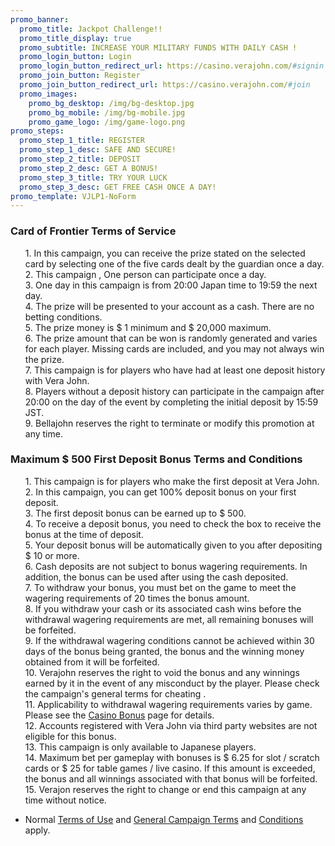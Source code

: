 ```yaml
---
promo_banner:
  promo_title: Jackpot Challenge!!
  promo_title_display: true
  promo_subtitle: INCREASE YOUR MILITARY FUNDS WITH DAILY CASH !
  promo_login_button: Login
  promo_login_button_redirect_url: https://casino.verajohn.com/#signin
  promo_join_button: Register
  promo_join_button_redirect_url: https://casino.verajohn.com/#join
  promo_images:
    promo_bg_desktop: /img/bg-desktop.jpg
    promo_bg_mobile: /img/bg-mobile.jpg
    promo_game_logo: /img/game-logo.png
promo_steps:
  promo_step_1_title: REGISTER
  promo_step_1_desc: SAFE AND SECURE!
  promo_step_2_title: DEPOSIT
  promo_step_2_desc: GET A BONUS!
  promo_step_3_title: TRY YOUR LUCK
  promo_step_3_desc: GET FREE CASH ONCE A DAY!
promo_template: VJLP1-NoForm
---
```

<section id="terms" class="container animated fadeIn">
   <div class="row">
      <div class="col-12">

<h3 class="text-left"><font style="vertical-align: inherit;"><font style="vertical-align: inherit;">Card of Frontier Terms of Service</font></font></h3>          <ul class="terms-ul">             <p><font style="vertical-align: inherit;"><font style="vertical-align: inherit;">1. In this campaign, you can receive the prize stated on the selected card by selecting one of the five cards dealt by the guardian once a day.                </font></font><br><font style="vertical-align: inherit;"><font style="vertical-align: inherit;">2. This campaign , One person can participate once a day.                </font></font><br><font style="vertical-align: inherit;"><font style="vertical-align: inherit;">3. One day in this campaign is from 20:00 Japan time to 19:59 the next day.                </font></font><br><font style="vertical-align: inherit;"><font style="vertical-align: inherit;">4. The prize will be presented to your account as a cash. </font><font style="vertical-align: inherit;">There are no betting conditions.                </font></font><br><font style="vertical-align: inherit;"><font style="vertical-align: inherit;">5. The prize money is $ 1 minimum and $ 20,000 maximum.                </font></font><br><font style="vertical-align: inherit;"><font style="vertical-align: inherit;">6. The prize amount that can be won is randomly generated and varies for each player. </font><font style="vertical-align: inherit;">Missing cards are included, and you may not always win the prize.                </font></font><br><font style="vertical-align: inherit;"><font style="vertical-align: inherit;">7. This campaign is for players who have had at least one deposit history with Vera John.                </font></font><br><font style="vertical-align: inherit;"><font style="vertical-align: inherit;">8. Players without a deposit history can participate in the campaign after 20:00 on the day of the event by completing the initial deposit by 15:59 JST.                </font></font><br><font style="vertical-align: inherit;"><font style="vertical-align: inherit;">9. Bellajohn reserves the right to terminate or modify this promotion at any time.</font></font>             </p>          </ul>          <h3 class="text-left"><font style="vertical-align: inherit;"><font style="vertical-align: inherit;">Maximum $ 500 First Deposit Bonus Terms and Conditions</font></font></h3>          <ul class="terms-ul">             <p><font style="vertical-align: inherit;"><font style="vertical-align: inherit;">1. This campaign is for players who make the first deposit at Vera John.                </font></font><br><font style="vertical-align: inherit;"><font style="vertical-align: inherit;">2. In this campaign, you can get 100% deposit bonus on your first deposit.                </font></font><br><font style="vertical-align: inherit;"><font style="vertical-align: inherit;">3. The first deposit bonus can be earned up to $ 500.                </font></font><br><font style="vertical-align: inherit;"><font style="vertical-align: inherit;">4. To receive a deposit bonus, you need to check the box to receive the bonus at the time of deposit.                </font></font><br><font style="vertical-align: inherit;"><font style="vertical-align: inherit;">5. Your deposit bonus will be automatically given to you after depositing $ 10 or more.                </font></font><br><font style="vertical-align: inherit;"><font style="vertical-align: inherit;">6. Cash deposits are not subject to bonus wagering requirements. </font><font style="vertical-align: inherit;">In addition, the bonus can be used after using the cash deposited.                </font></font><br><font style="vertical-align: inherit;"><font style="vertical-align: inherit;">7. To withdraw your bonus, you must bet on the game to meet the wagering requirements of 20 times the bonus amount.                </font></font><br><font style="vertical-align: inherit;"><font style="vertical-align: inherit;">8. If you withdraw your cash or its associated cash wins before the withdrawal wagering requirements are met, all remaining bonuses will be forfeited.                </font></font><br><font style="vertical-align: inherit;"><font style="vertical-align: inherit;">9. If the withdrawal wagering conditions cannot be achieved within 30 days of the bonus being granted, the bonus and the winning money obtained from it will be forfeited.                </font></font><br><font style="vertical-align: inherit;"><font style="vertical-align: inherit;">10. Verajohn reserves the right to void the bonus and any winnings earned by it in the event of any misconduct by the player. </font><font style="vertical-align: inherit;">Please check the </font></font><a herf="https://verajohn.com/about/promotions-terms-and-conditions"><font style="vertical-align: inherit;"><font style="vertical-align: inherit;">campaign's general terms</font></font></a><font style="vertical-align: inherit;"><font style="vertical-align: inherit;"> for </font><font style="vertical-align: inherit;">cheating </font><font style="vertical-align: inherit;">.                </font></font><br><font style="vertical-align: inherit;"><font style="vertical-align: inherit;">11. Applicability to withdrawal wagering requirements varies by game. </font><font style="vertical-align: inherit;">Please </font><font style="vertical-align: inherit;">see the </font></font><a href="https://www.verajohn.com/ja/about/our-casino-bonuses"><font style="vertical-align: inherit;"><font style="vertical-align: inherit;">Casino Bonus</font></font></a><font style="vertical-align: inherit;"><font style="vertical-align: inherit;"> page for details.                </font></font><br><font style="vertical-align: inherit;"><font style="vertical-align: inherit;">12. Accounts registered with Vera John via third party websites are not eligible for this bonus.                </font></font><br><font style="vertical-align: inherit;"><font style="vertical-align: inherit;">13. This campaign is only available to Japanese players.                </font></font><br><font style="vertical-align: inherit;"><font style="vertical-align: inherit;">14. Maximum bet per gameplay with bonuses is $ 6.25 for slot / scratch cards or $ 25 for table games / live casino. </font><font style="vertical-align: inherit;">If this amount is exceeded, the bonus and all winnings associated with that bonus will be forfeited.                </font></font><br><font style="vertical-align: inherit;"><font style="vertical-align: inherit;">15. Verajon reserves the right to change or end this campaign at any time without notice.</font></font>             </p>          </ul>       </div>

   </div>
   <ul>
      <li><font style="vertical-align: inherit;"><font style="vertical-align: inherit;">Normal </font></font><a href="https://verajohn.com/about/terms-and-conditions"><font style="vertical-align: inherit;"><font style="vertical-align: inherit;">Terms of Use</font></font></a><font style="vertical-align: inherit;"><font style="vertical-align: inherit;"> and </font></font><a href="https://verajohn.com/about/promotions-terms-and-conditions"><font style="vertical-align: inherit;"><font style="vertical-align: inherit;">General Campaign </font></font></a><font style="vertical-align: inherit;"><a href="https://verajohn.com/about/terms-and-conditions"><font style="vertical-align: inherit;">Terms</font></a><font style="vertical-align: inherit;"> and </font><a href="https://verajohn.com/about/promotions-terms-and-conditions"><font style="vertical-align: inherit;">Conditions</font></a><font style="vertical-align: inherit;"> apply.</font></font></li>
   </ul>
</section>